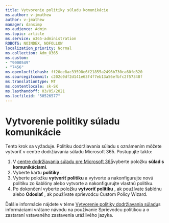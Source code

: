 ```yaml
---
title: Vytvorenie politiky súladu komunikácie
ms.author: v-jmathew
author: v-jmathew
manager: dansimp
ms.audience: Admin
ms.topic: article
ms.service: o365-administration
ROBOTS: NOINDEX, NOFOLLOW
localization_priority: Normal
ms.collection: Adm_O365
ms.custom:
- "9000549"
- "7456"
ms.openlocfilehash: ff20ee8ac33598e6f21855a2496b730ca60fd320
ms.sourcegitcommit: c202c0df2d141e63f4f7eb13a56efbfc2f57348f
ms.translationtype: MT
ms.contentlocale: sk-SK
ms.lasthandoff: 03/05/2021
ms.locfileid: "50526577"
---
```

# <a name="create-a-communication-compliance-policy"></a>Vytvorenie politiky súladu komunikácie

Tento krok sa vyžaduje. Politiku dodržiavania súladu s oznámením môžete vytvoriť v centre dodržiavania súladu Microsoft 365. Postupujte takto:

1. V [centre dodržiavania súladu pre Microsoft 365](https://go.microsoft.com/fwlink/?linkid=2130502)vyberte položku **súlad s komunikáciami**.
2. Vyberte kartu **politiky** .
3. Vyberte položku **vytvoriť politiku** a vytvorte a nakonfigurujte novú politiku zo šablóny alebo vytvorte a nakonfigurujte vlastnú politiku.
4. Po dokončení vyberte položku **vytvoriť politiku** , ak používate šablónu alebo **Odoslať** , ak používate sprievodcu Custom Policy Wizard.

Ďalšie informácie nájdete v téme [Vytvorenie politiky dodržiavania súladu](https://go.microsoft.com/fwlink/?linkid=2129079)s informáciami vrátane návodu na používanie Sprievodcu politikou a o zastaraní vstavaného zastavenia urážlivého jazyka.
